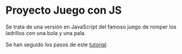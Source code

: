 # Proyecto Juego con JS

Se trata de una versión en JavaScript del famoso juego de romper los ladrillos con una bola y una pala.

Se han seguido los pasos de este [tutorial](https://developer.mozilla.org/es/docs/Games/Tutorials/2D_Breakout_game_pure_JavaScript).